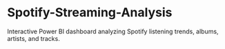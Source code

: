 # Spotify-Streaming-Analysis
Interactive Power BI dashboard analyzing Spotify listening trends, albums, artists, and tracks.
